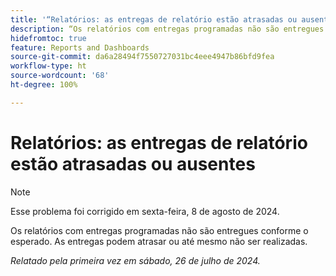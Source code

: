```yaml
---
title: '“Relatórios: as entregas de relatório estão atrasadas ou ausentes”'
description: “Os relatórios com entregas programadas não são entregues conforme o esperado. As entregas podem atrasar ou até mesmo não ser realizadas.”
hidefromtoc: true
feature: Reports and Dashboards
source-git-commit: da6a28494f7550727031bc4eee4947b86bfd9fea
workflow-type: ht
source-wordcount: '68'
ht-degree: 100%

---
```



# Relatórios: as entregas de relatório estão atrasadas ou ausentes

>[!NOTE]
>
>Esse problema foi corrigido em sexta-feira, 8 de agosto de 2024.

Os relatórios com entregas programadas não são entregues conforme o esperado. As entregas podem atrasar ou até mesmo não ser realizadas.

_Relatado pela primeira vez em sábado, 26 de julho de 2024._
